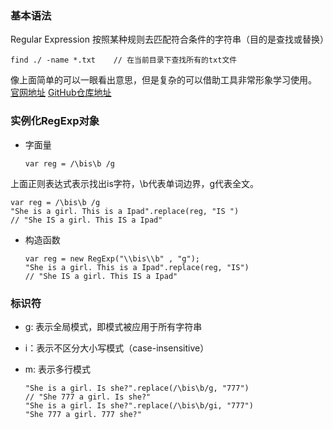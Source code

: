 ### 基本语法   
Regular Expression 按照某种规则去匹配符合条件的字符串（目的是查找或替换） 
  ```
  find ./ -name *.txt    // 在当前目录下查找所有的txt文件    
  ```    
  
像上面简单的可以一眼看出意思，但是复杂的可以借助工具非常形象学习使用。
[官网地址](www.regexper.com) [GitHub仓库地址](https://github.com/javallone/regexper-static)   

### 实例化RegExp对象      
* 字面量    
  ```
  var reg = /\bis\b /g   
  ```   
  
上面正则表达式表示找出is字符，\b代表单词边界，g代表全文。   
  ```  
  var reg = /\bis\b /g    
  "She is a girl. This is a Ipad".replace(reg, "IS ")
  // "She IS a girl. This IS a Ipad"     
  ```      
 * 构造函数    
   ```   
   var reg = new RegExp("\\bis\\b" , "g");    
   "She is a girl. This is a Ipad".replace(reg, "IS")     
   // "She IS a girl. This IS a Ipad"      
   ```       
   
### 标识符    
* g: 表示全局模式，即模式被应用于所有字符串   
* i：表示不区分大小写模式（case-insensitive）   
* m: 表示多行模式       

  ```
  "She is a girl. Is she?".replace(/\bis\b/g, "777")   
  // "She 777 a girl. Is she?"      
  "She is a girl. Is she?".replace(/\bis\b/gi, "777")      
  "She 777 a girl. 777 she?"      
  ```        
  

  
  


